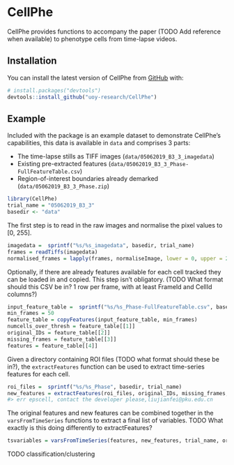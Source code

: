 
<!-- README.md is generated from README.Rmd. Please edit that file -->

# CellPhe

<!-- badges: start -->
<!-- badges: end -->

CellPhe provides functions to accompany the paper (TODO Add reference
when available) to phenotype cells from time-lapse videos.

## Installation

You can install the latest version of CellPhe from
[GitHub](https://github.com/) with:

``` r
# install.packages("devtools")
devtools::install_github("uoy-research/CellPhe")
```

## Example

Included with the package is an example dataset to demonstrate CellPhe’s
capabilities, this data is available in `data` and comprises 3 parts:

-   The time-lapse stills as TIFF images
    (`data/05062019_B3_3_imagedata`)
-   Existing pre-extracted features
    (`data/05062019_B3_3_Phase-FullFeatureTable.csv`)
-   Region-of-interest boundaries already demarked
    (`data/05062019_B3_3_Phase.zip`)

``` r
library(CellPhe)
trial_name = "05062019_B3_3"
basedir <- "data"
```

The first step is to read in the raw images and normalise the pixel
values to \[0, 255\].

``` r
imagedata =  sprintf("%s/%s_imagedata", basedir, trial_name)
frames = readTiffs(imagedata)
normalised_frames = lapply(frames, normaliseImage, lower = 0, upper = 255)
```

Optionally, if there are already features available for each cell
tracked they can be loaded in and copied. This step isn’t obligatory.
(TODO What format should this CSV be in? 1 row per frame, with at least
FrameId and CellId columns?)

``` r
input_feature_table =  sprintf("%s/%s_Phase-FullFeatureTable.csv", basedir, trial_name)
min_frames = 50
feature_table = copyFeatures(input_feature_table, min_frames)
numcells_over_thresh = feature_table[[1]]
original_IDs = feature_table[[2]]
missing_frames = feature_table[[3]]
features = feature_table[[4]]
```

Given a directory containing ROI files (TODO what format should these be
in?), the `extractFeatures` function can be used to extract time-series
features for each cell.

``` r
roi_files =  sprintf("%s/%s_Phase", basedir, trial_name)
new_features = extractFeatures(roi_files, original_IDs, missing_frames, normalised_frames, min_frames)
#> err epscell, contact the developer please,liujianfei@pku.edu.cn
```

The original features and new features can be combined together in the
`varsFromTimeSeries` functions to extract a final list of variables.
TODO What exactly is this doing differently to extractFeatures?

``` r
tsvariables = varsFromTimeSeries(features, new_features, trial_name, original_IDs)
```

TODO classification/clustering
